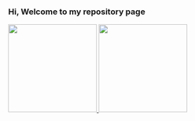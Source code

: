 ### Hi, Welcome to my repository page


<div>
<a href="https://github.com/seu-usuário-aqui">
<img height="180em" src="https://github-readme-stats.vercel.app/api?username=kayua&show_icons=true&theme=default&include_all_commits=true&count_private=true"/>
<img height="180em" src="https://github-readme-stats.vercel.app/api/top-langs/?username=kayua&layout=compact&langs_count=7&exclude_repo=API-Aedes-Detector$theme=default&count_private=true"/>
</div>
